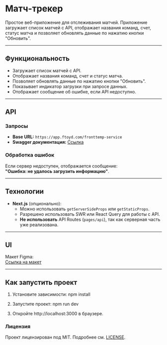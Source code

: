 # Матч-трекер

Простое веб-приложение для отслеживания матчей. Приложение загружает список матчей с API, отображает названия команд, счет, статус матча и позволяет обновлять данные по нажатию кнопки "Обновить".

---

## Функциональность

- Загружает список матчей с API.
- Отображает названия команд, счет и статус матча.
- Позволяет обновлять данные по нажатию кнопки "Обновить".
- Показывает индикатор загрузки при запросе данных.
- Отображает сообщение об ошибке, если API недоступно.

---

## API

### Запросы

- **Base URL:** `https://app.ftoyd.com/fronttemp-service`
- **Swagger документация:** [Ссылка](https://drive.google.com/file/d/1p4Y9-8KL0eCQXh2HZoGgFRK05z_Vz62U/view?usp=sharing)

### Обработка ошибок

Если сервер недоступен, отображается сообщение:  
**"Ошибка: не удалось загрузить информацию"**.

---

## Технологии

- **Next.js** (опционально):
  - Можно использовать `getServerSideProps` или `getStaticProps`.
  - Разрешено использовать SWR или React Query для работы с API.
  - **Не использовать** API Routes (`pages/api`), так как серверная часть уже реализована.

---

## UI

Макет Figma:  
[Ссылка на макет](https://www.figma.com/design/W16WfB86EgqtcuuqLCYjgF/Test-assignment?node-id=113-741&t=hBEv4NU9JHRNcUKm-4)

---

## Как запустить проект

1. Установите зависимости:
   npm install
   
2. Запустите проект:
   npm run dev

3. Откройте http://localhost:3000 в браузере.

### **Лицензия**

Проект лицензирован под MIT. Подробнее см. [LICENSE](LICENSE).
